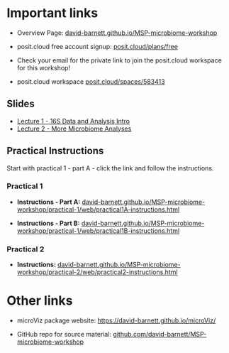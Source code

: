 # Important links

-   Overview Page: [david-barnett.github.io/MSP-microbiome-workshop](https://david-barnett.github.io/MSP-microbiome-workshop)

-   posit.cloud free account signup: [posit.cloud/plans/free](https://posit.cloud/plans/free)

-   Check your email for the private link to join the posit.cloud workspace for this workshop!

-   posit.cloud workspace [posit.cloud/spaces/583413](https://posit.cloud/spaces/583413)

## Slides

-   [Lecture 1 - 16S Data and Analysis Intro]()
-   [Lecture 2 - More Microbiome Analyses]()

## Practical Instructions

Start with practical 1 - part A - click the link and follow the instructions.

### Practical 1

-   **Instructions - Part A:** [david-barnett.github.io/MSP-microbiome-workshop/practical-1/web/practical1A-instructions.html](https://david-barnett.github.io/MSP-microbiome-workshop/practical-1/web/practical1A-instructions.html)

-   **Instructions - Part B:** [david-barnett.github.io/MSP-microbiome-workshop/practical-1/web/practical1B-instructions.html](https://david-barnett.github.io/MSP-microbiome-workshop/practical-1/web/practical1B-instructions.html)

### Practical 2

-   **Instructions:** [david-barnett.github.io/MSP-microbiome-workshop/practical-2/web/practical2-instructions.html](https://david-barnett.github.io/MSP-microbiome-workshop/practical-2/web/practical2-instructions.html)

# Other links

-   microViz package website: <https://david-barnett.github.io/microViz/>

-   GitHub repo for source material: [github.com/david-barnett/MSP-microbiome-workshop](https://github.com/david-barnett/MSP-microbiome-workshop)
